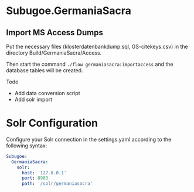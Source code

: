 Subugoe.GermaniaSacra
=====================

## Import MS Access Dumps

Put the necessary files (klosterdatenbankdump.sql, GS-citekeys.csv) in the directory Build/GermaniaSacra/Access.

Then start the command `./flow germaniasacra:importaccess` and the database tables will be created.

Todo

* Add data conversion script
* Add solr import

Solr Configuration
==================

Configure your Solr connection in the settings.yaml according to the following syntax:


```yaml
Subugoe:
  GermaniaSacra:
    solr:
      host: '127.0.0.1'
      port: 8983
      path: '/solr/germaniasacra'
